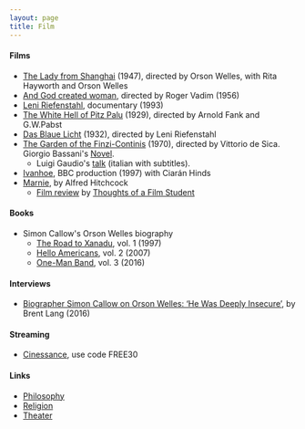 ```yaml
---
layout: page
title: Film
---
```


#### Films 
* [The Lady from Shanghai](https://en.wikipedia.org/wiki/The_Lady_from_Shanghai) (1947), directed by Orson Welles, with Rita Hayworth and Orson Welles
* [And God created woman](https://en.wikipedia.org/wiki/And_God_Created_Woman_(1956_film)), directed by Roger Vadim (1956)
* [Leni Riefenstahl](https://www.youtube.com/watch?v=vs7pJaFpxVM), documentary (1993)
* [The White Hell of Pitz Palu](https://www.youtube.com/watch?v=gJ8B4VH-5gk) (1929), directed by Arnold Fank and G.W.Pabst
* [Das Blaue Licht](https://www.youtube.com/watch?v=m6wnEGQhmQ4&t=238s) (1932), directed by Leni Riefenstahl
* [The Garden of the Finzi-Continis](https://www.imdb.com/title/tt0065777/) (1970), directed by Vittorio de Sica. Giorgio Bassani's [Novel](https://www.amazon.com/Garden-Finzi-Continis-Giorgio-Bassani/dp/0156345706).
  * Luigi Gaudio's [talk](https://www.youtube.com/watch?v=jEx-vy7PL0s) (italian with subtitles).
* [Ivanhoe](https://www.amazon.com/gp/video/detail/B07C1GQJ1V), BBC production (1997) with Ciarán Hinds
* [Marnie](https://www.amazon.com/Marnie-Tippi-Hedren/dp/B002RXR1F0), by Alfred Hitchcock
  * [Film review](https://www.youtube.com/watch?v=Z36jzuiQDcA) by [Thoughts of a Film Student](https://www.youtube.com/@ThoughtsofaFilmStudent)

#### Books
* Simon Callow's Orson Welles biography
  * [The Road to Xanadu](https://www.amazon.com/Orson-Welles-1-Road-Xanadu/dp/0140254560), vol. 1 (1997)
  * [Hello Americans](https://www.amazon.com/Orson-Welles-2-Hello-Americans/dp/0140275177), vol. 2 (2007)
  * [One-Man Band](https://www.amazon.com/Orson-Welles-3-One-Man-Band/dp/0670024910), vol. 3 (2016)

#### Interviews
* [Biographer Simon Callow on Orson Welles: ‘He Was Deeply Insecure’](https://variety.com/2016/film/news/orson-welles-biographer-simon-callow-1201749008/), by Brent Lang (2016)

#### Streaming
* [Cinessance](https://cinessance.com), use code FREE30

#### Links
* [Philosophy](philosophy.md)
* [Religion](religion.md)
* [Theater](theater.md)

